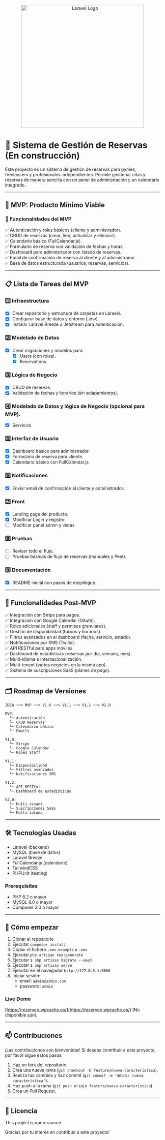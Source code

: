 <p align="center"><a href="https://laravel.com" target="_blank"><img src="https://raw.githubusercontent.com/laravel/art/master/logo-lockup/5%20SVG/2%20CMYK/1%20Full%20Color/laravel-logolockup-cmyk-red.svg" width="400" alt="Laravel Logo"></a></p>

# 📅 Sistema de Gestión de Reservas (En construcción)

Este proyecto es un sistema de gestión de reservas para pymes, freelancers y profesionales independientes. Permite gestionar citas y reservas de manera sencilla con un panel de administración y un calendario integrado.

---

## 🚀 MVP: Producto Mínimo Viable

### 🎯 Funcionalidades del MVP

✅ Autenticación y roles básicos (cliente y administrador).  
✅ CRUD de reservas (crear, leer, actualizar y eliminar).  
✅ Calendario básico (FullCalendar.js).  
✅ Formulario de reserva con validación de fechas y horas.  
✅ Dashboard para administrador con listado de reservas.  
✅ Email de confirmación de reserva al cliente y al administrador.  
✅ Base de datos estructurada (usuarios, reservas, servicios).

---

## 📋 Lista de Tareas del MVP

### 1️⃣ Infraestructura

-   [x] Crear repositorio y estructura de carpetas en Laravel.
-   [x] Configurar base de datos y entorno (.env).
-   [x] Instalar Laravel Breeze o Jetstream para autenticación.

### 2️⃣ Modelado de Datos

-   [x] Crear migraciones y modelos para:
    -   [x] Users (con roles).
    -   [x] Reservations.

### 3️⃣ Lógica de Negocio

-   [x] CRUD de reservas.
-   [x] Validación de fechas y horarios (sin solapamientos).

### 4️⃣ Modelado de Datos y lógica de Negocio (opcional para MVP).

-   [x] Servicios

### 5️⃣ Interfaz de Usuario

-   [x] Dashboard básico para administrador.
-   [x] Formulario de reserva para cliente.
-   [x] Calendario básico con FullCalendar.js.

### 6️⃣ Notificaciones

-   [x] Enviar email de confirmación al cliente y administrador.

### 7️⃣ Front

-   [x] Landing page del producto.
-   [x] Modificar Login y registro
-   [ ] Modificar panel admin y vistas

### 8️⃣ Pruebas

-   [ ] Revisar todo el flujo.
-   [ ] Pruebas básicas de flujo de reservas (manuales y Pest).

### 9️⃣ Documentación

-   [x] README inicial con pasos de despliegue.

---

## 🌱 Funcionalidades Post-MVP

✅ Integración con Stripe para pagos.  
✅ Integración con Google Calendar (OAuth).  
✅ Roles adicionales (staff y permisos granulares).  
✅ Gestión de disponibilidad (turnos y horarios).  
✅ Filtros avanzados en el dashboard (fecha, servicio, estado).  
✅ Notificaciones por SMS (Twilio).  
✅ API RESTful para apps móviles.  
✅ Dashboard de estadísticas (reservas por día, semana, mes).  
✅ Multi-idioma e internacionalización.  
✅ Multi-tenant (varios negocios en la misma app).  
✅ Sistema de suscripciones SaaS (planes de pago).

---

## 🗂️ Roadmap de Versiones

```text
IDEA ──> MVP ──> V1.0 ──> V1.1 ──> V1.2 ──> V2.0

MVP:
  └─ Autenticación
  └─ CRUD Reservas
  └─ Calendario básico
  └─ Emails

V1.0:
  └─ Stripe
  └─ Google Calendar
  └─ Roles Staff

V1.1:
  └─ Disponibilidad
  └─ Filtros avanzados
  └─ Notificaciones SMS

V1.2:
  └─ API RESTful
  └─ Dashboard de estadísticas

V2.0:
  └─ Multi-tenant
  └─ Suscripciones SaaS
  └─ Multi-idioma
```

---

## 🛠️ Tecnologías Usadas

-   Laravel (backend)
-   MySQL (base de datos)
-   Laravel Breeze
-   FullCalendar.js (calendario)
-   TailwindCSS
-   PHPUnit (testing)

### Prerequisites

-   PHP 8.2 o mayor
-   MySQL 8.0 o mayor
-   Composer 2.0 o mayor

---

## 🚀 Cómo empezar

1. Clonar el repositorio
2. Ejecutar `composer install`
3. Copiar el fichero `.env.example` a `.env`
4. Ejecutar `php artisan key:generate`
5. Ejecutar `$ php artisan migrate --seed`
6. Ejecutar `$ php artisan serve`
7. Ejecutar en el navegador `http://127.0.0.1:8000`
8. Iniciar sesión:
    - email: `admin@admin.com`
    - password: `admin`

### Live Demo

[https://reserveo.wpcache.es/](https://reserveo.wpcache.es/) (No disponible aún).

---

## 📫 Contribuciones

¡Las contribuciones son bienvenidas! Si deseas contribuir a este proyecto, por favor sigue estos pasos:

1. Haz un fork del repositorio.
2. Crea una nueva rama (`git checkout -b feature/nueva-caracteristica`).
3. Realiza tus cambios y haz commit (`git commit -m 'Añadir nueva característica'`).
4. Haz push a la rama (`git push origin feature/nueva-caracteristica`).
5. Crea un Pull Request.

---

## 📄 Licencia

This project is open-source.

Gracias por tu interés en contribuir a este proyecto!
